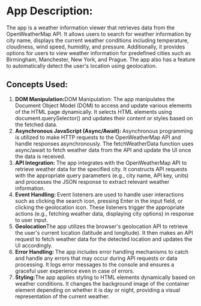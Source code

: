 <body>
    <h1>App Description:</h1>
    <p>The app is a weather information viewer that retrieves data from the OpenWeatherMap API. It allows users to
        search for weather information by city name, displays the current weather conditions including temperature,
        cloudiness, wind speed, humidity, and pressure. Additionally, it provides options for users to view weather
        information for predefined cities such as Birmingham, Manchester, New York, and Prague. The app also has a
        feature to automatically detect the user's location using geolocation.</p>
    <h2>Concepts Used:</h2>
    <ol>
        <li><strong>DOM Manipulation:</strong>DOM Manipulation: The app manipulates the Document Object Model (DOM) to
            access and update various elements of the HTML page dynamically. It selects HTML elements using
            document.querySelector() and updates their content or styles based on the fetched data.</li>
        <li><strong>Asynchronous JavaScript (Async/Await): </strong>Asynchronous programming is utilized to make HTTP
            requests to the OpenWeatherMap API and handle responses asynchronously. The fetchWeatherData function uses
            async/await to fetch weather data from the API and update the UI once the data is received.</li>
        <li><strong>API Integration: </strong>The app integrates with the OpenWeatherMap API to retrieve weather data
            for the specified city. It constructs API requests with the appropriate query parameters (e.g., city name,
            API key, units) and processes the JSON response to extract relevant weather information.</li>
        <li><strong>Event Handling: </strong>Event listeners are used to handle user interactions such as clicking the
            search icon, pressing Enter in the input field, or clicking the geolocation icon. These listeners trigger
            the appropriate actions (e.g., fetching weather data, displaying city options) in response to user input.
        </li>
        <li><strong>Geolocation</strong>The app utilizes the browser's geolocation API to retrieve the user's current
            location (latitude and longitude). It then makes an API request to fetch weather data for the detected
            location and updates the UI accordingly.</li>
        <li><strong>Error Handling: </strong>The app includes error handling mechanisms to catch and handle any errors
            that may occur during API requests or data processing. It logs error messages to the console and ensures a
            graceful user experience even in case of errors.</li>
        <li><strong>Styling:</strong>The app applies styling to HTML elements dynamically based on weather conditions.
            It changes the background image of the container element depending on whether it is day or night, providing
            a visual representation of the current weather.</li>
    </ol>
</body>